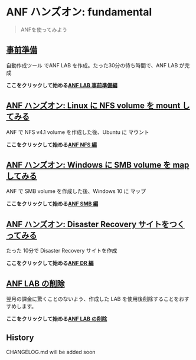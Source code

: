 # ANF ハンズオン: fundamental

> ANFを使ってみよう

## [事前準備](https://github.com/maysay1999/anfdemo03/blob/main/hands-on-prep.md)

自動作成ツール でANF LAB を作成。たった30分の待ち時間で、ANF LAB が完成

**ここをクリックして始める[ANF LAB 事前準備編](https://github.com/maysay1999/anfdemo03/blob/main/create-lab.md)**

## [ANF ハンズオン: Linux に NFS volume を mount してみる](https://github.com/maysay1999/anfdemo03/blob/main/anf-nfs.md)

ANF で NFS v4.1 volume を作成した後、Ubuntu に マウント

**ここをクリックして始める[ANF NFS 編](https://github.com/maysay1999/anfdemo03/blob/main/anf-nfs.md)**

## [ANF ハンズオン: Windows に SMB volume を map してみる](https://github.com/maysay1999/anfdemo03/blob/main/anf-smb.md)

ANF で SMB volume を作成した後、Windows 10 に マップ

**ここをクリックして始める[ANF SMB 編](https://github.com/maysay1999/anfdemo03/blob/main/anf-smb.md)**

## [ANF ハンズオン: Disaster Recovery サイトをつくってみる](https://github.com/maysay1999/anfdemo03/blob/main/anf-crr.md)

たった 10分で Disaster Recovery サイトを作成

**ここをクリックして始める[ANF DR 編](https://github.com/maysay1999/anfdemo03/blob/main/anf-crr.md)**

## [ANF LAB の削除](https://github.com/maysay1999/anfdemo03/blob/main/terminate-lab.md)

翌月の課金に驚くことのないよう、作成した LAB を使用後削除することをおすすめします。

**ここをクリックして始める[ANF LAB の削除](https://github.com/maysay1999/anfdemo03/blob/main/terminate-lab.md)**

## History

CHANGELOG.md will be added soon
